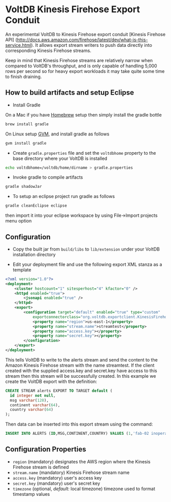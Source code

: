 # VoltDB Kinesis Firehose Export Conduit

An experimental VoltDB to Kinesis Firehose export conduit [Kinesis Firehose API]
(http://docs.aws.amazon.com/firehose/latest/dev/what-is-this-service.html). It
allows export stream writers to push data directly into corresponding Kinesis Firehose streams.

Keep in mind that Kinesis Firehose streams are relatively narrow when compared to VoltDB's
throughput, and is only capable of handling 5,000 rows per second so for heavy export workloads
it may take quite some time to finish draining.

## How to build artifacts and setup Eclipse

* Install Gradle

On a Mac if you have [Homebrew](http://brew.sh/) setup then simply install the gradle bottle

```bash
brew install gradle
```

On Linux setup [GVM](http://gvmtool.net/), and install gradle as follows

```bash
gvm install gradle
```

* Create `gradle.properties` file and set the `voltdbhome` property
   to the base directory where your VoltDB is installed

```bash
echo voltdbhome=/voltdb/home/dirname > gradle.properties
```

* Invoke gradle to compile artifacts

```bash
gradle shadowJar
```

* To setup an eclipse project run gradle as follows

```bash
gradle cleanEclipse eclipse
```
then import it into your eclipse workspace by using File->Import projects menu option

## Configuration

* Copy the built jar from `build/libs` to `lib/extension` under your VoltDB installation directory

* Edit your deployment file and use the following export XML stanza as a template

```xml
<?xml version="1.0"?>
<deployment>
    <cluster hostcount="1" sitesperhost="4" kfactor="0" />
    <httpd enabled="true">
        <jsonapi enabled="true" />
    </httpd>
    <export>
        <configuration target="default" enabled="true" type="custom"
            exportconnectorclass="org.voltdb.exportclient.KinesisFirehoseExportClient">
            <property name="region">us-east-1</property>
            <property name="stream.name">streamtest</property>
            <property name="access.key"></property>
            <property name="secret.key"></property>
        </configuration>
    </export>
</deployment>
```

This tells VoltDB to write to the alerts stream and send the content to the Amazon Kinesis Firehose stream
with the name streamtest. If the client created with the supplied access.key and secret.key have access
to this stream then this stream will be successfully created. In this example we create the VoltDB export
with the definition:

```sql
CREATE STREAM alerts EXPORT TO TARGET default (
  id integer not null,
  msg varchar(128),
  continent varchar(64),
  country varchar(64)
);
```

Then data can be inserted into this export stream using the command:

```sql
INSERT INTO ALERTS (ID,MSG,CONTINENT,COUNTRY) VALUES (1,'fab-02 inoperable','EU','IT');
```

## Configuration Properties

- `region` (mandatory) designates the AWS region where the Kinesis Firehose stream is defined
- `stream.name`  (mandatory) Kinesis Firehose stream name
- `access.key` (mandatory) user's access key
- `secret.key` (mandatory) user's secret key
- `timezone` (optional, _default:_ local timezone) timezone used to format timestamp values
